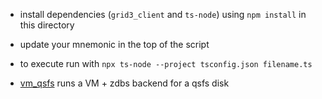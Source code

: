 - install dependencies (`grid3_client` and `ts-node`) using `npm install` in this directory

- update your mnemonic in the top of the script
- to execute run with `npx ts-node --project tsconfig.json filename.ts`
- [vm_qsfs](./vm_qsfs.ts) runs a VM + zdbs backend for a qsfs disk
